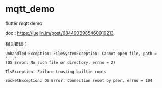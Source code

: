 # mqtt_demo
flutter mqtt demo

doc : https://juejin.im/post/6844903985460019213

相关错误：
```
Unhandled Exception: FileSystemException: Cannot open file, path = '...' 
(OS Error: No such file or directory, errno = 2)
```

```
TlsException: Failure trusting builtin roots
```

```
SocketException: OS Error: Connection reset by peer, errno = 104
```



